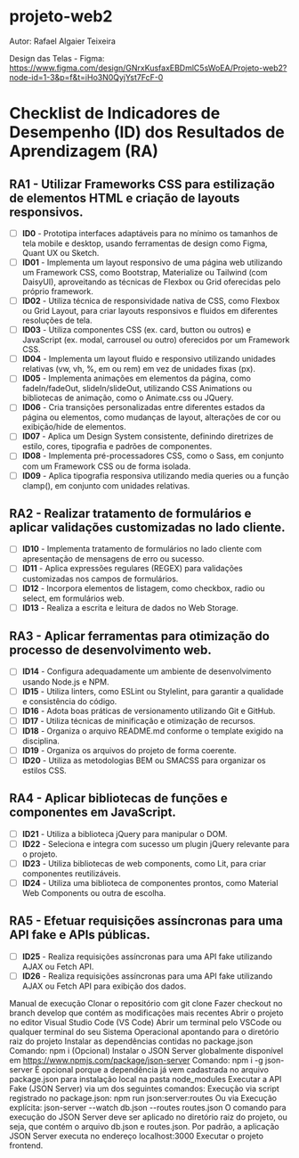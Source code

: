 # projeto-web2

Autor: Rafael Algaier Teixeira

Design das Telas - Figma:
https://www.figma.com/design/GNrxKusfaxEBDmlC5sWoEA/Projeto-web2?node-id=1-3&p=f&t=iHo3N0QyjYst7FcF-0

# Checklist de Indicadores de Desempenho (ID) dos Resultados de Aprendizagem (RA)

## RA1 - Utilizar Frameworks CSS para estilização de elementos HTML e criação de layouts responsivos.

- [ ] **ID0** - Prototipa interfaces adaptáveis para no mínimo os tamanhos de tela mobile e desktop, usando ferramentas de design como Figma, Quant UX ou Sketch.
- [ ] **ID01** - Implementa um layout responsivo de uma página web utilizando um Framework CSS, como Bootstrap, Materialize ou Tailwind (com DaisyUI), aproveitando as técnicas de Flexbox ou Grid oferecidas pelo próprio framework.
- [ ] **ID02** - Utiliza técnica de responsividade nativa de CSS, como Flexbox ou Grid Layout, para criar layouts responsivos e fluidos em diferentes resoluções de tela.
- [ ] **ID03** - Utiliza componentes CSS (ex. card, button ou outros) e JavaScript (ex. modal, carrousel ou outro) oferecidos por um Framework CSS.
- [ ] **ID04** - Implementa um layout fluido e responsivo utilizando unidades relativas (vw, vh, %, em ou rem) em vez de unidades fixas (px).
- [ ] **ID05** - Implementa animações em elementos da página, como fadeIn/fadeOut, slideIn/slideOut, utilizando CSS Animations ou bibliotecas de animação, como o Animate.css ou JQuery.
- [ ] **ID06** - Cria transições personalizadas entre diferentes estados da página ou elementos, como mudanças de layout, alterações de cor ou exibição/hide de elementos.
- [ ] **ID07** - Aplica um Design System consistente, definindo diretrizes de estilo, cores, tipografia e padrões de componentes.
- [ ] **ID08** - Implementa pré-processadores CSS, como o Sass, em conjunto com um Framework CSS ou de forma isolada.
- [ ] **ID09** - Aplica tipografia responsiva utilizando media queries ou a função clamp(), em conjunto com unidades relativas.

## RA2 - Realizar tratamento de formulários e aplicar validações customizadas no lado cliente.

- [ ] **ID10** - Implementa tratamento de formulários no lado cliente com apresentação de mensagens de erro ou sucesso.
- [ ] **ID11** - Aplica expressões regulares (REGEX) para validações customizadas nos campos de formulários.
- [ ] **ID12** - Incorpora elementos de listagem, como checkbox, radio ou select, em formulários web.
- [ ] **ID13** - Realiza a escrita e leitura de dados no Web Storage.

## RA3 - Aplicar ferramentas para otimização do processo de desenvolvimento web.

- [ ] **ID14** - Configura adequadamente um ambiente de desenvolvimento usando Node.js e NPM.
- [ ] **ID15** - Utiliza linters, como ESLint ou Stylelint, para garantir a qualidade e consistência do código.
- [ ] **ID16** - Adota boas práticas de versionamento utilizando Git e GitHub.
- [ ] **ID17** - Utiliza técnicas de minificação e otimização de recursos.
- [ ] **ID18** - Organiza o arquivo README.md conforme o template exigido na disciplina.
- [ ] **ID19** - Organiza os arquivos do projeto de forma coerente.
- [ ] **ID20** - Utiliza as metodologias BEM ou SMACSS para organizar os estilos CSS.

## RA4 - Aplicar bibliotecas de funções e componentes em JavaScript.

- [ ] **ID21** - Utiliza a biblioteca jQuery para manipular o DOM.
- [ ] **ID22** - Seleciona e integra com sucesso um plugin jQuery relevante para o projeto.
- [ ] **ID23** - Utiliza bibliotecas de web components, como Lit, para criar componentes reutilizáveis.
- [ ] **ID24** - Utiliza uma biblioteca de componentes prontos, como Material Web Components ou outra de escolha.

## RA5 - Efetuar requisições assíncronas para uma API fake e APIs públicas.

- [ ] **ID25** - Realiza requisições assíncronas para uma API fake utilizando AJAX ou Fetch API.
- [ ] **ID26** - Realiza requisições assíncronas para uma API fake utilizando AJAX ou Fetch API para exibição dos dados.

Manual de execução
Clonar o repositório com git clone
Fazer checkout no branch develop que contém as modificações mais recentes
Abrir o projeto no editor Visual Studio Code (VS Code)
Abrir um terminal pelo VSCode ou qualquer terminal do seu Sistema Operacional apontando para o diretório raiz do projeto
Instalar as dependências contidas no package.json
Comando: npm i
(Opcional) Instalar o JSON Server globalmente disponível em https://www.npmjs.com/package/json-server
Comando: npm i -g json-server
É opcional porque a dependência já vem cadastrada no arquivo package.json para instalação local na pasta node_modules
Executar a API Fake (JSON Server) via um dos seguintes comandos:
Execução via script registrado no package.json: npm run json:server:routes
Ou via Execução explícita: json-server --watch db.json --routes routes.json
O comando para execução do JSON Server deve ser aplicado no diretório raiz do projeto, ou seja, que contém o arquivo db.json e routes.json.
Por padrão, a aplicação JSON Server executa no endereço localhost:3000
Executar o projeto frontend.


